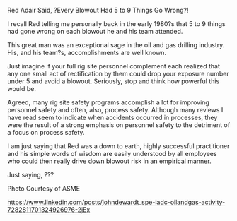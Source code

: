 Red Adair Said, ?Every Blowout Had 5 to 9 Things Go Wrong?!

I recall Red telling me personally back in the early 1980?s that 5 to 9 things had gone wrong on each blowout he and his team attended.

This great man was an exceptional sage in the oil and gas drilling industry. His, and his team?s, accomplishments are well known.

Just imagine if your full rig site personnel complement each realized that any one small act of rectification by them could drop your exposure number under 5 and avoid a blowout. Seriously, stop and think how powerful this would be.

Agreed, many rig site safety programs accomplish a lot for improving personnel safety and often, also, process safety. Although many reviews I have read seem to indicate when accidents occurred in processes, they were the result of a strong emphasis on personnel safety to the detriment of a focus on process safety.

I am just saying that Red was a down to earth, highly successful practitioner and his simple words of wisdom are easily understood by all employees who could then really drive down blowout risk in an empirical manner.

Just saying, ???

Photo Courtesy of ASME

https://www.linkedin.com/posts/johndewardt_spe-iadc-oilandgas-activity-7282811701324926976-2jEx
